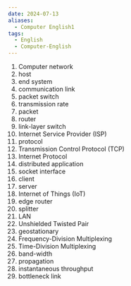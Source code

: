 ```yaml
---
date: 2024-07-13
aliases:
  - Computer English1
tags:
  - English
  - Computer-English
---
```

1. Computer network
2. host
3. end system
4. communication link
5. packet switch
6. transmission rate
7. packet
8. router
9. link-layer switch
10. Internet Service Provider (ISP)
11. protocol
12. Transmission Control Protocol (TCP)
13. Internet Protocol
14. distributed application
15. socket interface
16. client
17. server
18. Internet of Things (IoT)
19. edge router
20. splitter
21. LAN
22. Unshielded Twisted Pair
23. geostationary
24.  Frequency-Division Multiplexing
25. Time-Division Multiplexing
26. band-width
27. propagation
28. instantaneous throughput
29. bottleneck link